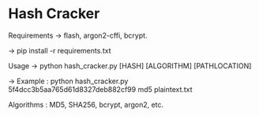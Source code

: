 # Hash Cracker

Requirements -> flash, argon2-cffi, bcrypt.

  -> pip install -r requirements.txt

Usage -> python hash_cracker.py [HASH] [ALGORITHM] [PATHLOCATION]

  -> Example : python hash_cracker.py 5f4dcc3b5aa765d61d8327deb882cf99 md5 plaintext.txt

Algorithms : MD5, SHA256, bcrypt, argon2, etc.

